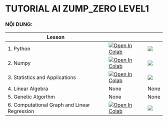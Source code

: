 # **TUTORIAL AI ZUMP_ZERO LEVEL1**

### **NỘI DUNG:** 

| Lesson||     |
| -------------------------------------------- | ------------------------------------------------------------------------------------------------------------------------------------------------------------------------------------------------------------------------- | --- |
| 1. Python                                    | <a href="https://colab.research.google.com/drive/1h9l9t1xOATeuJItMEGxNjMRoVXKIS5ym"><img class="notebook-badge-image" src="https://colab.research.google.com/assets/colab-badge.svg" alt="Open In Colab"></a> |  <a   href="https://github.com/duchoangvnm/-tutorial_AI_ZUMP_ZERO/blob/main/Python_basic.ipynb " role="button"><img class="notebook-badge-image" src="https://img.shields.io/static/v1?label=&amp;message=View%20On%20GitHub&amp;color=586069&amp;logo=github&amp;labelColor=2f363d"></a>   |
| 2. Numpy                                     |<a href="https://colab.research.google.com/drive/10RZmOmCvx9xY4VBrKcUxreJ6OeQWeYaR"><img class="notebook-badge-image" src="https://colab.research.google.com/assets/colab-badge.svg" alt="Open In Colab"></a>|<a   href="https://github.com/duchoangvnm/Tutorial_AI_ZUMP_ZERO/blob/main/Numpy.ipynb" role="button"><img class="notebook-badge-image" src="https://img.shields.io/static/v1?label=&amp;message=View%20On%20GitHub&amp;color=586069&amp;logo=github&amp;labelColor=2f363d"></a>|
| 3. Statistics and Applications|<a href="https://colab.research.google.com/drive/1rCEy3sMLmqHV8x7Hi-z9jBvydHDSP-Zt#scrollTo=AMcluaNagOtM"><img class="notebook-badge-image" src="https://colab.research.google.com/assets/colab-badge.svg" alt="Open In Colab"></a>|<a   href="https://github.com/duchoangvnm/Tutorial_AI_ZUMP_ZERO/blob/main/Statistics_and_Applications.ipynb" role="button"><img class="notebook-badge-image" src="https://img.shields.io/static/v1?label=&amp;message=View%20On%20GitHub&amp;color=586069&amp;logo=github&amp;labelColor=2f363d"></a>||
| 4. Linear Algebra|None| None|
| 5. Genetic Algorthm|None|None|
| 6. Computational Graph and Linear Regression | <a href="https://colab.research.google.com/drive/1-o0VhPzr_4R7RWLwp2zRfMbx8ac9834a#scrollTo=JC0HIt9MyFhp"><img class="notebook-badge-image" src="https://colab.research.google.com/assets/colab-badge.svg" alt="Open In Colab"></a> | <a   href="https://github.com/duchoangvnm/Tutorial_AI_ZUMP_ZERO/blob/main/GeneticAlgorthm.ipynb" role="button"><img class="notebook-badge-image" src="https://img.shields.io/static/v1?label=&amp;message=View%20On%20GitHub&amp;color=586069&amp;logo=github&amp;labelColor=2f363d"></a> |





